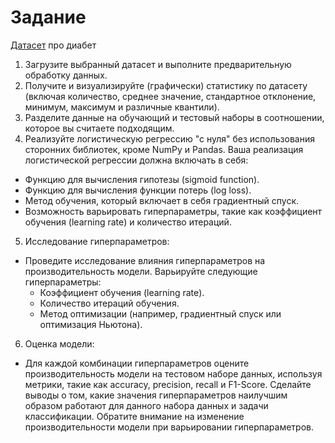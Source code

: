 # Задание

[Датасет](/data/diabetes.csv) про диабет

1.  Загрузите выбранный датасет и выполните предварительную обработку данных.
2. Получите и визуализируйте (графически) статистику по датасету (включая количество, среднее значение, стандартное отклонение, минимум, максимум и различные квантили).
3. Разделите данные на обучающий и тестовый наборы в соотношении, которое вы считаете подходящим.
4. Реализуйте логистическую регрессию "с нуля" без использования сторонних библиотек, кроме NumPy и Pandas. Ваша реализация логистической регрессии должна включать в себя:
  - Функцию для вычисления гипотезы (sigmoid function).
  - Функцию для вычисления функции потерь (log loss).
  - Метод обучения, который включает в себя градиентный спуск.
  - Возможность варьировать гиперпараметры, такие как коэффициент обучения (learning rate) и количество итераций.
5. Исследование гиперпараметров:
  - Проведите исследование влияния гиперпараметров на производительность модели. Варьируйте следующие гиперпараметры: 
    - Коэффициент обучения (learning rate).
    - Количество итераций обучения.
    - Метод оптимизации (например, градиентный спуск или оптимизация Ньютона).
6. Оценка модели:
- Для каждой комбинации гиперпараметров оцените производительность модели на тестовом наборе данных, используя метрики, такие как accuracy, precision, recall и F1-Score. Сделайте выводы о том, какие значения гиперпараметров наилучшим образом работают для данного набора данных и задачи классификации. Обратите внимание на изменение производительности модели при варьировании гиперпараметров.